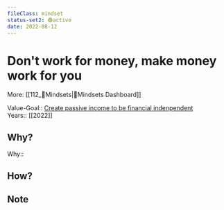 ```yaml
---
fileClass: mindset  
status-set2: 🟢active
date: 2022-08-12  
---
```


# Don't work for money, make money work for you
More: [[112_🤯Mindsets|🤯Mindsets Dashboard]]

Value-Goal:: [Create passive income to be financial indenpendent](100_Goal_Management/130_🌟Value_Goals/Create%20passive%20income%20to%20be%20financial%20indenpendent.md)  
Years:: [[2022]]  

## Why?
Why:: 

## How?

## Note

